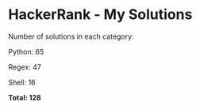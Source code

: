 # HackerRank - My Solutions

Number of solutions in each category:

Python: 65

Regex: 47

Shell: 16

**Total: 128**

